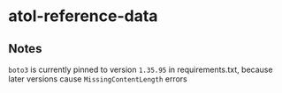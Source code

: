 # atol-reference-data

## Notes

`boto3` is currently pinned to version `1.35.95` in requirements.txt, because
later versions cause `MissingContentLength` errors
